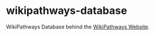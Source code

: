 # wikipathways-database

WikiPathways Database behind the [WikiPathways Website](https://github.com/wikipathways/wikipathways.github.io).
